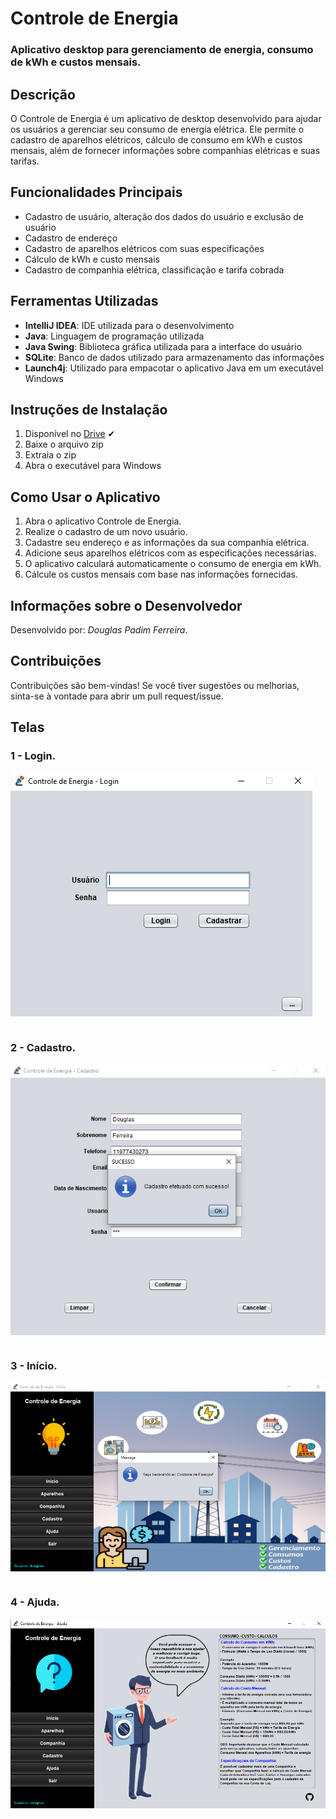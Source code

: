 # Controle de Energia 

### Aplicativo desktop para gerenciamento de energia, consumo de kWh e custos mensais.

## Descrição
O Controle de Energia é um aplicativo de desktop desenvolvido para ajudar os usuários a gerenciar seu consumo de energia elétrica. Ele permite o cadastro de aparelhos elétricos, cálculo de consumo em kWh e custos mensais, além de fornecer informações sobre companhias elétricas e suas tarifas.

## Funcionalidades Principais
- Cadastro de usuário, alteração dos dados do usuário e exclusão de usuário
- Cadastro de endereço
- Cadastro de aparelhos elétricos com suas especificações
- Cálculo de kWh e custo mensais
- Cadastro de companhia elétrica, classificação e tarifa cobrada

## Ferramentas Utilizadas
- **IntelliJ IDEA**: IDE utilizada para o desenvolvimento
- **Java**: Linguagem de programação utilizada
- **Java Swing**: Biblioteca gráfica utilizada para a interface do usuário
- **SQLite**: Banco de dados utilizado para armazenamento das informações
- **Launch4j**: Utilizado para empacotar o aplicativo Java em um executável Windows

## Instruções de Instalação
1. Disponível no [Drive](https://drive.google.com/file/d/1SzldlYAx0AqKY5-Qf0OwmbOJUUjDHZSu/view?usp=sharing) ✔
2. Baixe o arquivo zip
3. Extraia o zip
4. Abra o executável para Windows

## Como Usar o Aplicativo
1. Abra o aplicativo Controle de Energia.
2. Realize o cadastro de um novo usuário.
3. Cadastre seu endereço e as informações da sua companhia elétrica.
4. Adicione seus aparelhos elétricos com as especificações necessárias.
5. O aplicativo calculará automaticamente o consumo de energia em kWh.
6. Cálcule os custos mensais com base nas informações fornecidas.

## Informações sobre o Desenvolvedor
Desenvolvido por: *Douglas Padim Ferreira*.

## Contribuições
Contribuições são bem-vindas! Se você tiver sugestões ou melhorias, sinta-se à vontade para abrir um pull request/issue.

## Telas

### 1 - Login.
<div>
<img align="center"
<img src="\screens\1.login.png" />
</div>

#

### 2 - Cadastro.
<div>
<img align="center"
<img src="\screens\2.cadastro.png" />
</div>

#

### 3 - Início.
<div>
<img align="center"
<img src="\screens\3.inicio.png" />
</div>

#

### 4 - Ajuda.
<div>
<img align="center"
<img src="\screens\4.ajuda.png" />
</div>

#

